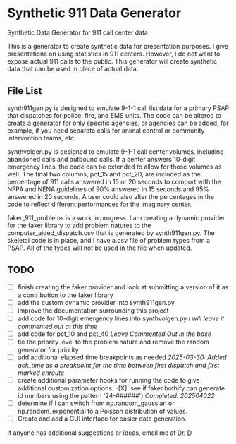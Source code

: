 # Synthetic 911 Data Generator

 Synthetic Data Generator for 911 call center data

This is a generator to create synthetic data for presentation purposes.
I give presentations on using statistics in 911 centers. However, I do not want to expose actual 911 calls to the public. This generator will create synthetic data that can be used in place of actual data.

## File List

synth911gen.py is designed to emulate 9-1-1 call list data for a primary PSAP that dispatches for police, fire, and EMS units. The code can be altered to create a generator for only specific agencies, or agencies can be added, for example, if you need separate calls for animal control or community intervention teams, etc.

synthvolgen.py is designed to emulate 9-1-1 call center volumes, including abandoned calls and outbound calls. If a center answers 10-digit emergency lines, the code can be extended to allow for those volumes as well. The final two columns, pct_15 and pct_20, are included as the percentage of 911 calls answered in 15 or 20 seconds to comport with the NFPA and NENA guidelines of 90% answered in 15 seconds and 95% answered in 20 seconds. A user could also alter the percentages in the code to reflect different performances for the imaginary center.

faker_911_problems is a work in progress. I am creating a dynamic provider for the faker library to add problem natures to the computer_aided_dispatch.csv that is generated by synth911gen.py. The skeletal code is in place, and I have a.csv file of problem types from a PSAP. All of the types will not be used in the file when updated.

## TODO

-[ ] finish creating the faker provider and look at submitting a version of it as a contribution to the faker library
-[ ] add the custom dynamic provider into synth911gen.py
-[ ] improve the documentation surrounding this project
-[ ] add code for 10-digit emergency lines into synthvolgen.py *I will leave it commented out at this time*
-[ ] add code for pct_10 and pct_40 *Leave Commented Out in the base*
-[ ] tie the priority level to the problem nature and remove the random generator for priority
-[ ] add additional elapsed time breakpoints as needed *2025-03-30: Added ack_time as a breakpoint for the time between first dispatch and first marked enroute*
-[ ] create additional parameter hooks for running the code to give additional customization options.
-[X]. see if faker.bothify can generate id numbers using the pattern '24-######') *Completed: 202504022*
-[ ] determine if I can switch from np.random_gaussian or np.random_exponential to a Poisson distribution of values.
-[ ] Create and add a GUI interface for easier data generation.

If anyone has additional suggestions or ideas, email me at [Dr. D](mailto:drddatascience@gmail.com)
